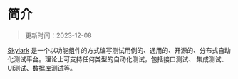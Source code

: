 # 简介

> 更新时间：2023-12-08


[Skylark](https://github.com/delav/skylark-doc) 是一个以功能组件的方式编写测试用例的、通用的、开源的、分布式自动化测试平台。理论上可支持任何类型的自动化测试，包括接口测试、
集成测试、UI测试、数据库测试等。
